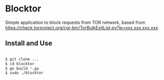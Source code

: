 # Blocktor
Simple application to block requests from TOR network, based from https://check.torproject.org/cgi-bin/TorBulkExitList.py?ip=xxx.xxx.xxx.xxx.

## Install and Use

```bash

$ git clone ...
$ cd blocktor
$ go build *.go
$ sudo ./blocktor

```
